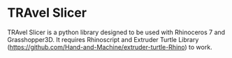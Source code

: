 # TRAvel Slicer

TRAvel Slicer is a python library designed to be used with Rhinoceros 7 and Grasshopper3D. It requires Rhinoscript and Extruder Turtle Library (https://github.com/Hand-and-Machine/extruder-turtle-Rhino) to work.
